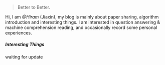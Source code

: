

> Better to Better.


Hi, I am *@Hiram* (Jiaxin), my blog is mainly about paper sharing, algorithm introduction and interesting things. I am interested in question answering & machine comprehension reading, and occasionally record some personal experiences.


##### Interesting Things
waiting for update

